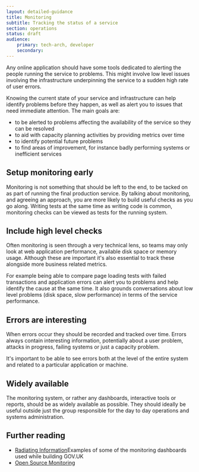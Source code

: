 ```yaml
---
layout: detailed-guidance
title: Monitoring
subtitle: Tracking the status of a service
section: operations
status: draft
audience: 
    primary: tech-arch, developer
    secondary:
---
```


Any online application should have some tools dedicated to alerting the people running the service to problems. This might involve low level issues involving the infrastructure underpinning the service to a sudden high rate of user errors.

Knowing the current state of your service and infrastructure can help identify problems before they happen, as well as alert you to issues that need immediate attention. The main goals are:

* to be alerted to problems affecting the availability of the service so they can be resolved
* to aid with capacity planning activities by providing metrics over time
* to identify potential future problems
* to find areas of improvement, for instance badly performing systems or inefficient services

## Setup monitoring early

Monitoring is not something that should be left to the end, to be tacked on as part of running the final production service. By talking about monitoring, and agreeing an approach, you are more likely to build useful checks as you go along. Writing tests at the same time as writing code is common, monitoring checks can be viewed as tests for the running system.

## Include high level checks

Often monitoring is seen through a very technical lens, so teams may only look at web application performance, available disk space or memory usage. Although these are important it's also essential to track these alongside more business related metrics. 

For example being able to compare page loading tests with failed transactions and application errors can alert you to problems and help identify the cause at the same time. It also grounds conversations about low level problems (disk space, slow performance) in terms of the service performance. 

## Errors are interesting

When errors occur they should be recorded and tracked over time. Errors always contain interesting information, potentially about a user problem, attacks in progress, failing systems or just a capacity problem. 

It's important to be able to see errors both at the level of the entire system and related to a particular application or machine.

## Widely available

The monitoring system, or rather any dashboards, interactive tools or reports, should be as widely available as possible. They should ideally be useful outside just the group responsible for the day to day operations and systems administration.

## Further reading

* [Radiating Information](http://digital.cabinetoffice.gov.uk/2012/02/08/radiating-information/)Examples of some of the monitoring dashboards used while building GOV.UK
* [Open Source Monitoring](https://speakerdeck.com/obfuscurity/the-state-of-open-source-monitoring) 

